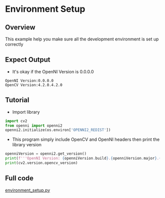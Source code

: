 # Environment Setup

## Overview
This example help you make sure all the development environment is set up correctly

## Expect Output
* It's okay if the OpenNI Version is 0.0.0.0
```
OpenNI Version:0.0.0.0
OpenCV Version:4.2.0.4.2.0
```

## Tutorial
* Import library
```python
import cv2
from openni import openni2
openni2.initialize(os.environ['OPENNI2_REDIST'])
```

* This program simply include OpenCV and OpenNI headers then print the library version
```python
openniVersion = openni2.get_version()
print(f'''OpenNI Version: {openniVersion.build}.{openniVersion.major}.{openniVersion.minor}.{openniVersion.maintenance}''')
print(cv2.version.opencv_version)
```


## Full code

[environment_setup.py](https://github.com/HedgeHao/LIPSedgeSDK_Tutorial/blob/master/python/environment_setup/environment_setup.py)